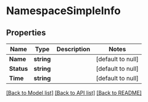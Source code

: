 # NamespaceSimpleInfo

## Properties
Name | Type | Description | Notes
------------ | ------------- | ------------- | -------------
**Name** | **string** |  | [default to null]
**Status** | **string** |  | [default to null]
**Time** | **string** |  | [default to null]

[[Back to Model list]](../README.md#documentation-for-models) [[Back to API list]](../README.md#documentation-for-api-endpoints) [[Back to README]](../README.md)


